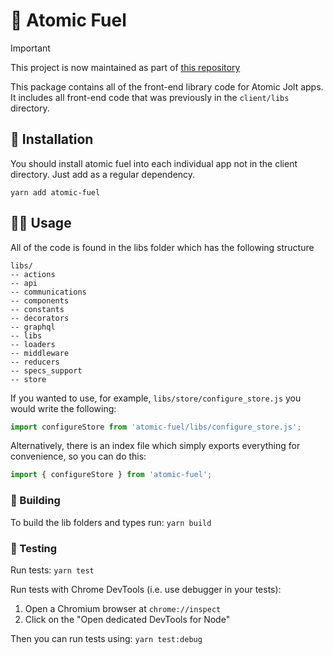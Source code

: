 # 🔋 Atomic Fuel

>[!IMPORTANT] 
> This project is now maintained as part of [this repository](https://github.com/atomicjolt/atomic-libs)

This package contains all of the front-end library code for Atomic Jolt apps. It includes all front-end code that was previously in the `client/libs` directory.

## 🧱 Installation
You should install atomic fuel into each individual app not in the client directory. Just add as a regular dependency.

`yarn add atomic-fuel`

## 🧑‍🔬 Usage
All of the code is found in the libs folder which has the following structure
```
libs/
-- actions
-- api
-- communications
-- components
-- constants
-- decorators
-- graphql
-- libs
-- loaders
-- middleware
-- reducers
-- specs_support
-- store
```
If you wanted to use, for example, `libs/store/configure_store.js` you would write the following:
```Javascript
import configureStore from 'atomic-fuel/libs/configure_store.js';
```
Alternatively, there is an index file which simply exports everything for
convenience, so you can do this:
```Javascript
import { configureStore } from 'atomic-fuel';
```

### 🚧 Building
To build the lib folders and types run:
`yarn build`
### 🧪 Testing
Run tests:
`yarn test`

Run tests with Chrome DevTools (i.e. use debugger in your tests):
1. Open a Chromium browser at `chrome://inspect`
2. Click on the "Open dedicated DevTools for Node"

Then you can run tests using:
`yarn test:debug`
